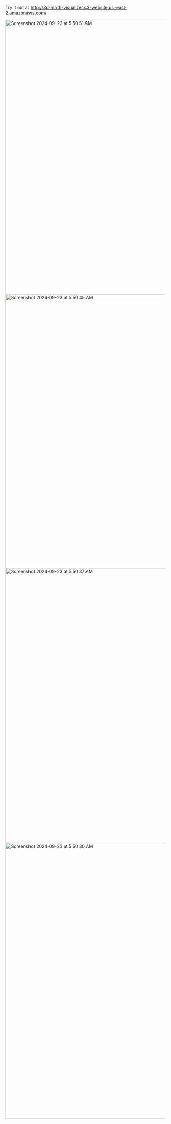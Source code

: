 Try it out at http://3d-math-visualizer.s3-website.us-east-2.amazonaws.com/

<img width="859" alt="Screenshot 2024-09-23 at 5 50 51 AM" src="https://github.com/user-attachments/assets/8c415317-a78d-4321-9392-21ea4e33421c">
<img width="859" alt="Screenshot 2024-09-23 at 5 50 45 AM" src="https://github.com/user-attachments/assets/1a7bbfa0-f1c2-4e7e-b64a-64085fc465e5">
<img width="862" alt="Screenshot 2024-09-23 at 5 50 37 AM" src="https://github.com/user-attachments/assets/5a6c4d33-5029-4e3e-bf56-ee31894d4b81">
<img width="865" alt="Screenshot 2024-09-23 at 5 50 30 AM" src="https://github.com/user-attachments/assets/ea68d3ae-2a53-456d-9970-c2ac7aa1312f">

